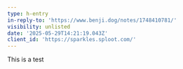 ```yaml
---
type: h-entry
in-reply-to: 'https://www.benji.dog/notes/1748410781/'
visibility: unlisted
date: '2025-05-29T14:21:19.043Z'
client_id: 'https://sparkles.sploot.com/'
---
```

This is a test
